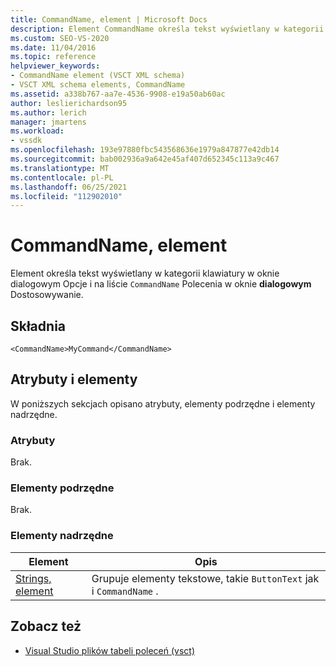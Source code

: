 ```yaml
---
title: CommandName, element | Microsoft Docs
description: Element CommandName określa tekst wyświetlany w kategorii klawiatury w oknie dialogowym Opcje i na liście Polecenia w oknie dialogowym Dostosowywanie.
ms.custom: SEO-VS-2020
ms.date: 11/04/2016
ms.topic: reference
helpviewer_keywords:
- CommandName element (VSCT XML schema)
- VSCT XML schema elements, CommandName
ms.assetid: a338b767-aa7e-4536-9908-e19a50ab60ac
author: leslierichardson95
ms.author: lerich
manager: jmartens
ms.workload:
- vssdk
ms.openlocfilehash: 193e97880fbc543568636e1979a847877e42db14
ms.sourcegitcommit: bab002936a9a642e45af407d652345c113a9c467
ms.translationtype: MT
ms.contentlocale: pl-PL
ms.lasthandoff: 06/25/2021
ms.locfileid: "112902010"
---
```

# <a name="commandname-element"></a>CommandName, element
Element określa tekst wyświetlany w kategorii klawiatury w oknie dialogowym Opcje i na liście `CommandName` Polecenia w oknie **dialogowym** Dostosowywanie.  

## <a name="syntax"></a>Składnia

```
<CommandName>MyCommand</CommandName>
```

## <a name="attributes-and-elements"></a>Atrybuty i elementy
 W poniższych sekcjach opisano atrybuty, elementy podrzędne i elementy nadrzędne.

### <a name="attributes"></a>Atrybuty
 Brak.

### <a name="child-elements"></a>Elementy podrzędne
 Brak.

### <a name="parent-elements"></a>Elementy nadrzędne

|Element|Opis|
|-------------|-----------------|
|[Strings, element](../extensibility/strings-element.md)|Grupuje elementy tekstowe, takie `ButtonText` jak i `CommandName` .|

## <a name="see-also"></a>Zobacz też
- [Visual Studio plików tabeli poleceń (vsct)](../extensibility/internals/visual-studio-command-table-dot-vsct-files.md)
